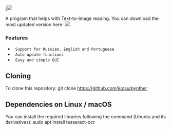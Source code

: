 [![](https://buymeacoffee.com/juoosu)

A program that helps with Text-to-Image reading.
You can download the most updated version here: ![](https://github.com/juosu/pynther/releases)
### Features
* ` Support for Russian, English and Portuguese`
* ` Auto update functions`
* ` Easy and simple GUI`

Cloning
-------
To clone this repository:
git clone https://github.com/juosu/pynther

Dependencies on Linux / macOS
-----------------------------
You can install the required libraries following the command (Ubuntu and its derivatives):
sudo apt install tesseract-ocr











